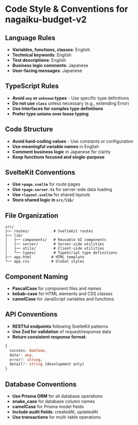 # Code Style & Conventions for nagaiku-budget-v2

## Language Rules
- **Variables, functions, classes**: English
- **Technical keywords**: English  
- **Test descriptions**: English
- **Business logic comments**: Japanese
- **User-facing messages**: Japanese

## TypeScript Rules
- **Avoid `any` or `unknown` types** - Use specific type definitions
- **Do not use `class`** unless necessary (e.g., extending Error)
- **Use interfaces for complex type definitions**
- **Prefer type unions over loose typing**

## Code Structure
- **Avoid hard-coding values** - Use constants or configuration
- **Use meaningful variable names** in English
- **Comment business logic** in Japanese for clarity
- **Keep functions focused and single-purpose**

## SvelteKit Conventions
- **Use `+page.svelte`** for route pages
- **Use `+page.server.ts`** for server-side data loading
- **Use `+layout.svelte`** for shared layouts
- **Store shared logic in `src/lib/`**

## File Organization
```
src/
├── routes/           # SvelteKit routes
├── lib/
│   ├── components/   # Reusable UI components  
│   ├── server/       # Server-side utilities
│   ├── utils/        # Client-side utilities
│   └── types/        # TypeScript type definitions
├── app.html         # HTML template
└── app.css          # Global styles
```

## Component Naming
- **PascalCase** for component files and names
- **kebab-case** for HTML elements and CSS classes
- **camelCase** for JavaScript variables and functions

## API Conventions
- **RESTful endpoints** following SvelteKit patterns
- **Use Zod for validation** of request/response data
- **Return consistent response format**:
```typescript
{
  success: boolean,
  data?: any,
  error?: string,
  detail?: string (development only)
}
```

## Database Conventions
- **Use Prisma ORM** for all database operations
- **snake_case** for database column names
- **camelCase** for Prisma model fields
- **Include audit fields**: createdAt, updatedAt
- **Use transactions** for multi-table operations